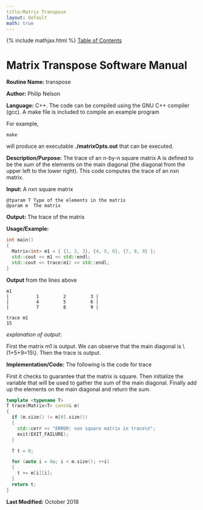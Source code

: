 ```yaml
---
title:Matrix Transpose
layout: default
math: true
---
```

{% include mathjax.html %}
<a href="https://philipnelson5.github.io/math4610/SoftwareManual"> Table of Contents </a>
# Matrix Transpose Software Manual

**Routine Name:** transpose

**Author:** Philip Nelson

**Language:** C++. The code can be compiled using the GNU C++ compiler (gcc). A make file is included to compile an example program

For example,

```
make
```

will produce an executable **./matrixOpts.out** that can be executed.

**Description/Purpose:** The trace of an n-by-n square matrix A is defined to be the sum of the elements on the main diagonal (the diagonal from the upper left to the lower right). This code computes the trace of an nxn matrix.

**Input:** A nxn square matrix
```
@tparam T Type of the elements in the matrix
@param m  The matrix
```

**Output:** The trace of the matrix

**Usage/Example:**

``` cpp
int main()
{
  Matrix<int> m1 = { {1, 2, 3}, {4, 5, 6}, {7, 8, 9} };
  std::cout << m1 << std::endl;
  std::cout << trace(m1) << std::endl;
}
```

**Output** from the lines above
```
m1
|          1         2         3 |
|          4         5         6 |
|          7         8         9 |

trace m1
15
```

_explanation of output_:

First the matrix m1 is output. We can observe that the main diagonal is \\(1+5+9=15\\). Then the trace is output.

**Implementation/Code:** The following is the code for trace

First it checks to guarantee that the matrix is square. Then initialize the variable that will be used to gather the sum of the main diagonal. Finally add up the elements on the main diagonal and return the sum.

``` cpp
template <typename T>
T trace(Matrix<T> const& m)
{
  if (m.size() != m[0].size())
  {
    std::cerr << "ERROR: non square matrix in trace\n";
    exit(EXIT_FAILURE);
  }

  T t = 0;

  for (auto i = 0u; i < m.size(); ++i)
  {
    t += m[i][i];
  }
  return t;
}
```

**Last Modified:** October 2018
